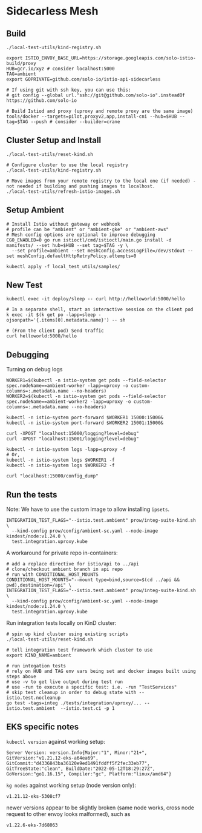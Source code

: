 # Sidecarless Mesh

## Build

```shell
./local-test-utils/kind-registry.sh

export ISTIO_ENVOY_BASE_URL=https://storage.googleapis.com/solo-istio-build/proxy
HUB=gcr.io/xyz # consider localhost:5000
TAG=ambient
export GOPRIVATE=github.com/solo-io/istio-api-sidecarless

# If using git with ssh key, you can use this:
# git config --global url."ssh://git@github.com/solo-io".insteadOf https://github.com/solo-io

# Build Istiod and proxy (uproxy and remote proxy are the same image)
tools/docker --targets=pilot,proxyv2,app,install-cni --hub=$HUB --tag=$TAG --push # consider --builder=crane
```

## Cluster Setup and Install

```shell
./local-test-utils/reset-kind.sh

# Configure cluster to use the local registry
./local-test-utils/kind-registry.sh

# Move images from your remote registry to the local one (if needed) - not needed if building and pushing images to localhost.
./local-test-utils/refresh-istio-images.sh
```

## Setup Ambient

```shell
# Install Istio without gateway or webhook
# profile can be "ambient" or "ambient-gke" or "ambient-aws"
# Mesh config options are optional to improve debugging
CGO_ENABLED=0 go run istioctl/cmd/istioctl/main.go install -d manifests/ --set hub=$HUB --set tag=$TAG -y \
  --set profile=ambient --set meshConfig.accessLogFile=/dev/stdout --set meshConfig.defaultHttpRetryPolicy.attempts=0

kubectl apply -f local_test_utils/samples/
```

## New Test

```shell
kubectl exec -it deploy/sleep -- curl http://helloworld:5000/hello

# In a separate shell, start an interactive session on the client pod
k exec -it $(k get po -lapp=sleep -ojsonpath='{.items[0].metadata.name}') -- sh

# (From the client pod) Send traffic
curl helloworld:5000/hello
```

## Debugging

Turning on debug logs

```shell
WORKER1=$(kubectl -n istio-system get pods --field-selector spec.nodeName==ambient-worker -lapp=uproxy -o custom-columns=:.metadata.name --no-headers)
WORKER2=$(kubectl -n istio-system get pods --field-selector spec.nodeName==ambient-worker2 -lapp=uproxy -o custom-columns=:.metadata.name --no-headers)

kubectl -n istio-system port-forward $WORKER1 15000:15000&
kubectl -n istio-system port-forward $WORKER2 15001:15000&

curl -XPOST "localhost:15000/logging?level=debug"
curl -XPOST "localhost:15001/logging?level=debug"

kubectl -n istio-system logs -lapp=uproxy -f
# Or,
kubectl -n istio-system logs $WORKER1 -f
kubectl -n istio-system logs $WORKER2 -f

curl "localhost:15000/config_dump"
```

## Run the tests

Note: We have to use the custom image to allow installing `ipsets`.

```shell
INTEGRATION_TEST_FLAGS="--istio.test.ambient" prow/integ-suite-kind.sh \
  --kind-config prow/config/ambient-sc.yaml --node-image kindest/node:v1.24.0 \
  test.integration.uproxy.kube
```

A workaround for private repo in-containers:

```shell
# add a replace directive for istio/api to ../api
# clone/checkout ambient branch in api repo
# run with CONDITIONAL_HOST_MOUNTS
CONDITIONAL_HOST_MOUNTS="--mount type=bind,source=$(cd ../api && pwd),destination=/api" \
INTEGRATION_TEST_FLAGS="--istio.test.ambient" prow/integ-suite-kind.sh \
  --kind-config prow/config/ambient-sc.yaml --node-image kindest/node:v1.24.0 \
  test.integration.uproxy.kube
```

Run integration tests locally on KinD cluster:

```shell
# spin up kind cluster using existing scripts
./local-test-utils/reset-kind.sh

# tell integration test framework which cluster to use
export KIND_NAME=ambient

# run integation tests
# rely on HUB and TAG env vars being set and docker images built using steps above
# use -v to get live output during test run
# use -run to execute a specific test: i.e. -run "TestServices"
# skip test cleanup in order to debug state with --istio.test.nocleanup
go test -tags=integ ./tests/integration/uproxy/... --istio.test.ambient  --istio.test.ci -p 1
```

## EKS specific notes

`kubectl version` against working setup:

```shell
Server Version: version.Info{Major:"1", Minor:"21+", GitVersion:"v1.21.12-eks-a64ea69", GitCommit:"d4336843ba36120e9ed1491fddff5f2fec33eb77", GitTreeState:"clean", BuildDate:"2022-05-12T18:29:27Z", GoVersion:"go1.16.15", Compiler:"gc", Platform:"linux/amd64"}
```

`kg nodes` against working setup (node version only):

```shell
v1.21.12-eks-5308cf7
```

newer versions appear to be slightly broken (same node works, cross node request to other envoy looks malformed), such as

```shell
v1.22.6-eks-7d68063
```
